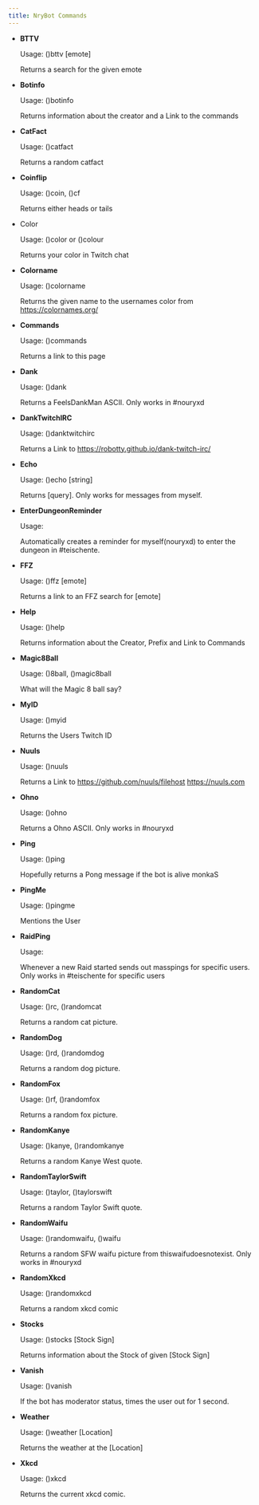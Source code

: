 ```yaml
---
title: NryBot Commands
---
```



* **BTTV**

  Usage: ()bttv \[emote]

  Returns a search for the given emote
* **Botinfo**

  Usage: ()botinfo

  Returns information about the creator and a Link to the commands
* **CatFact**

  Usage: ()catfact

  Returns a random catfact
* **Coinflip**

  Usage: ()coin, ()cf

  Returns either heads or tails
* Color

  Usage: ()color or ()colour

  Returns your color in Twitch chat
* **Colorname**

  Usage: ()colorname

  Returns the given name to the usernames color from https://colornames.org/
* **Commands**

  Usage: ()commands

  Returns a link to this page
* **Dank**

  Usage: ()dank

  Returns a FeelsDankMan ASCII. Only works in #nouryxd
* **DankTwitchIRC**

  Usage: ()danktwitchirc

  Returns a Link to https://robotty.github.io/dank-twitch-irc/
* **Echo**

  Usage: ()echo \[string]

  Returns \[query]. Only works for messages from myself.
* **EnterDungeonReminder**

  Usage:

  Automatically creates a reminder for myself(nouryxd) to enter the dungeon in #teischente.
* **FFZ**

  Usage: ()ffz \[emote]

  Returns a link to an FFZ search for \[emote]
* **Help**

  Usage: ()help

  Returns information about the Creator, Prefix and Link to Commands
* **Magic8Ball**

  Usage: ()8ball, ()magic8ball

  What will the Magic 8 ball say?
* **MyID**

  Usage: ()myid

  Returns the Users Twitch ID
* **Nuuls**

  Usage: ()nuuls

  Returns a Link to https://github.com/nuuls/filehost https://nuuls.com
* **Ohno**

  Usage: ()ohno

  Returns a Ohno ASCII. Only works in #nouryxd
* **Ping**

  Usage: ()ping

  Hopefully returns a Pong message if the bot is alive monkaS
* **PingMe**

  Usage: ()pingme

  Mentions the User
* **RaidPing**

  Usage:

  Whenever a new Raid started sends out masspings for specific users. Only works in #teischente for specific users
* **RandomCat**

  Usage: ()rc, ()randomcat

  Returns a random cat picture.
* **RandomDog**

  Usage: ()rd, ()randomdog

  Returns a random dog picture.
* **RandomFox**

  Usage: ()rf, ()randomfox

  Returns a random fox picture.
* **RandomKanye**

  Usage: ()kanye, ()randomkanye

  Returns a random Kanye West quote.
* **RandomTaylorSwift**

  Usage: ()taylor, ()taylorswift

  Returns a random Taylor Swift quote.
* **RandomWaifu**

  Usage: ()randomwaifu, ()waifu

  Returns a random SFW waifu picture from thiswaifudoesnotexist. Only works in #nouryxd
* **RandomXkcd**

  Usage: ()randomxkcd

  Returns a random xkcd comic
* **Stocks**

  Usage: ()stocks \[Stock Sign]

  Returns information about the Stock of given \[Stock Sign]
* **Vanish**

  Usage: ()vanish

  If the bot has moderator status, times the user out for 1 second.
* **Weather**

  Usage: ()weather \[Location]

  Returns the weather at the \[Location]
* **Xkcd**

  Usage: ()xkcd 

  Returns the current xkcd comic.